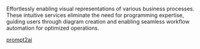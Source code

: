  Effortlessly enabling visual representations of various business processes. These intuitive services eliminate the need for programming expertise, guiding users through diagram creation and enabling seamless workflow automation for optimized operations.

[prompt2ai](https://prompt2.ai)
